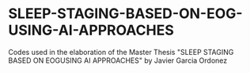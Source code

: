 # SLEEP-STAGING-BASED-ON-EOG-USING-AI-APPROACHES
Codes used in the elaboration of the Master Thesis "SLEEP STAGING BASED ON EOGUSING AI APPROACHES" by Javier Garcia Ordonez
